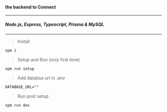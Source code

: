 #### the backend to Connect 
---

##### Node.js, Express, Typescript, Prisma & MySQL
---

> Install
```
npm i
```

> Setup and Run (only first time)
```
npm run setup
```

> Add databse url in .env
```
DATABASE_URL=""
```

> Run post setup
```
npm run dev
```